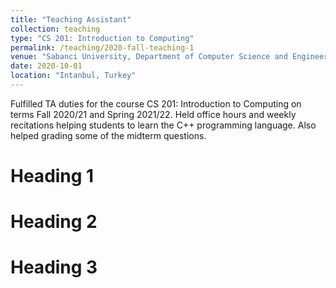```yaml
---
title: "Teaching Assistant"
collection: teaching
type: "CS 201: Introduction to Computing"
permalink: /teaching/2020-fall-teaching-1
venue: "Sabanci University, Department of Computer Science and Engineering"
date: 2020-10-01
location: "Intanbul, Turkey"
---
```


Fulfilled TA duties for the course CS 201: Introduction to Computing on terms Fall 2020/21 and Spring 2021/22. Held office hours and weekly recitations helping students to learn the C++ programming language. Also helped grading some of the midterm questions.

Heading 1
======

Heading 2
======

Heading 3
======
